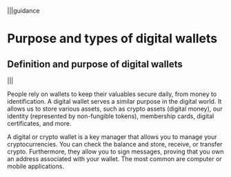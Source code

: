 |||guidance
# Purpose and types of digital wallets

## Definition and purpose of digital wallets
|||

People rely on wallets to keep their valuables secure daily, from money to identification. A digital wallet serves a similar purpose in the digital world. It allows us to store various assets, such as crypto assets (digital money), our identity (represented by non-fungible tokens), membership cards, digital certificates, and more.


A digital or crypto wallet is a key manager that allows you to manage your cryptocurrencies. You can check the balance and store, receive, or transfer crypto. Furthermore, they allow you to sign messages, proving that you own an address associated with your wallet. The most common are computer or mobile applications.
